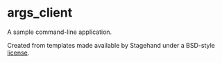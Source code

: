 # args_client

A sample command-line application.

Created from templates made available by Stagehand under a BSD-style
[license](https://github.com/dart-lang/stagehand/blob/master/LICENSE).
